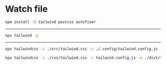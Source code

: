 # Watch file

```bash
npm install -D tailwind postcss autofixer
```

---

```bash
npx tailwind -p
```

---

```bash
npx tailwindcss -i ./src/tailwind.css -c ./.config/tailwind.config.js -o ./dist/tailwind.css

npx tailwindcss -i ./css/tailwind.css -c tailwind.config.js -o ./dist/tailwind.css --watch
```
